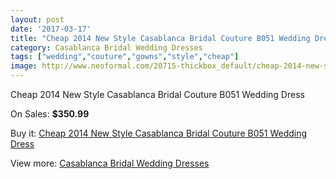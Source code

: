 ```yaml
---
layout: post
date: '2017-03-17'
title: "Cheap 2014 New Style Casablanca Bridal Couture B051 Wedding Dress"
category: Casablanca Bridal Wedding Dresses
tags: ["wedding","couture","gowns","style","cheap"]
image: http://www.neoformal.com/20715-thickbox_default/cheap-2014-new-style-casablanca-bridal-couture-b051-wedding-dress.jpg
---
```

Cheap 2014 New Style Casablanca Bridal Couture B051 Wedding Dress

On Sales: **$350.99**
<a href="https://www.neoformal.com/en/casablanca-bridal-wedding-dresses-2014/6636-cheap-2014-new-style-casablanca-bridal-couture-b051-wedding-dress.html"><amp-img layout="responsive" width="600" height="600" src="//www.neoformal.com/20715-thickbox_default/cheap-2014-new-style-casablanca-bridal-couture-b051-wedding-dress.jpg" alt="Cheap 2014 New Style Casablanca Bridal Couture B051 Wedding Dress 0" /></a>
<a href="https://www.neoformal.com/en/casablanca-bridal-wedding-dresses-2014/6636-cheap-2014-new-style-casablanca-bridal-couture-b051-wedding-dress.html"><amp-img layout="responsive" width="600" height="600" src="//www.neoformal.com/20716-thickbox_default/cheap-2014-new-style-casablanca-bridal-couture-b051-wedding-dress.jpg" alt="Cheap 2014 New Style Casablanca Bridal Couture B051 Wedding Dress 1" /></a>

Buy it: [Cheap 2014 New Style Casablanca Bridal Couture B051 Wedding Dress](https://www.neoformal.com/en/casablanca-bridal-wedding-dresses-2014/6636-cheap-2014-new-style-casablanca-bridal-couture-b051-wedding-dress.html "Cheap 2014 New Style Casablanca Bridal Couture B051 Wedding Dress")

View more: [Casablanca Bridal Wedding Dresses](https://www.neoformal.com/en/95-casablanca-bridal-wedding-dresses-2014 "Casablanca Bridal Wedding Dresses")